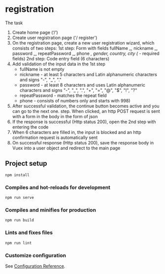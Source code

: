 # registration

The task

1. Create home page (‘/’)
2. Create user registration page ('/ register')
3. On the registration page, create a new user registration wizard, which consists of two steps:
   1st step: Form with fields fullName _, nickname _, password _, repeatPassword _, phone _, gender, country, city (_ - required fields)
   2nd step: Code entry field (6 characters)
4. Add validation of the input data in the 1st step
   - fullName is not empty
   - nickname - at least 5 characters and Latin alphanumeric characters and signs "-", "\_", "."
   - password - at least 8 characters and uses Latin alphanumeric characters and signs "-", "\_", ".", "+", "=", "@", "\$", "!", "?"
   - repeatPassword - matches the repeat field
   - phone - consists of numbers only and starts with 998)
5. After successful validation, the continue button becomes active and you can go to the next one. step. When clicked, an http POST request is sent with a form in the body in the form of json
6. If the response is successful (Http status 200), open the 2nd step with entering the code
7. When 6 characters are filled in, the input is blocked and an http confirmation request is automatically sent
8. On successful response (Http status 200), save the response body in Vuex into a user object and redirect to the main page

## Project setup

```
npm install
```

### Compiles and hot-reloads for development

```
npm run serve
```

### Compiles and minifies for production

```
npm run build
```

### Lints and fixes files

```
npm run lint
```

### Customize configuration

See [Configuration Reference](https://cli.vuejs.org/config/).
